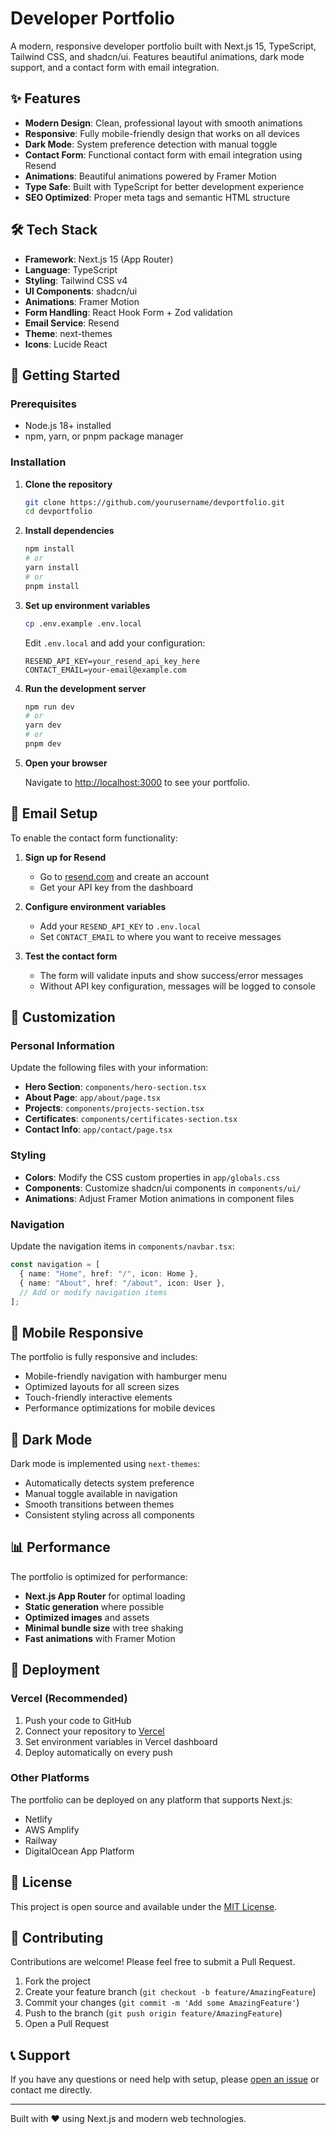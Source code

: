 # Developer Portfolio

A modern, responsive developer portfolio built with Next.js 15, TypeScript, Tailwind CSS, and shadcn/ui. Features beautiful animations, dark mode support, and a contact form with email integration.

## ✨ Features

- **Modern Design**: Clean, professional layout with smooth animations
- **Responsive**: Fully mobile-friendly design that works on all devices
- **Dark Mode**: System preference detection with manual toggle
- **Contact Form**: Functional contact form with email integration using Resend
- **Animations**: Beautiful animations powered by Framer Motion
- **Type Safe**: Built with TypeScript for better development experience
- **SEO Optimized**: Proper meta tags and semantic HTML structure

## 🛠️ Tech Stack

- **Framework**: Next.js 15 (App Router)
- **Language**: TypeScript
- **Styling**: Tailwind CSS v4
- **UI Components**: shadcn/ui
- **Animations**: Framer Motion
- **Form Handling**: React Hook Form + Zod validation
- **Email Service**: Resend
- **Theme**: next-themes
- **Icons**: Lucide React

## 🚀 Getting Started

### Prerequisites

- Node.js 18+ installed
- npm, yarn, or pnpm package manager

### Installation

1. **Clone the repository**
   ```bash
   git clone https://github.com/yourusername/devportfolio.git
   cd devportfolio
   ```

2. **Install dependencies**
   ```bash
   npm install
   # or
   yarn install
   # or
   pnpm install
   ```

3. **Set up environment variables**
   ```bash
   cp .env.example .env.local
   ```
   
   Edit `.env.local` and add your configuration:
   ```env
   RESEND_API_KEY=your_resend_api_key_here
   CONTACT_EMAIL=your-email@example.com
   ```

4. **Run the development server**
   ```bash
   npm run dev
   # or
   yarn dev
   # or
   pnpm dev
   ```

5. **Open your browser**
   
   Navigate to [http://localhost:3000](http://localhost:3000) to see your portfolio.

## 📧 Email Setup

To enable the contact form functionality:

1. **Sign up for Resend**
   - Go to [resend.com](https://resend.com) and create an account
   - Get your API key from the dashboard

2. **Configure environment variables**
   - Add your `RESEND_API_KEY` to `.env.local`
   - Set `CONTACT_EMAIL` to where you want to receive messages

3. **Test the contact form**
   - The form will validate inputs and show success/error messages
   - Without API key configuration, messages will be logged to console

## 🎨 Customization

### Personal Information

Update the following files with your information:

- **Hero Section**: `components/hero-section.tsx`
- **About Page**: `app/about/page.tsx`
- **Projects**: `components/projects-section.tsx`
- **Certificates**: `components/certificates-section.tsx`
- **Contact Info**: `app/contact/page.tsx`

### Styling

- **Colors**: Modify the CSS custom properties in `app/globals.css`
- **Components**: Customize shadcn/ui components in `components/ui/`
- **Animations**: Adjust Framer Motion animations in component files

### Navigation

Update the navigation items in `components/navbar.tsx`:

```typescript
const navigation = [
  { name: "Home", href: "/", icon: Home },
  { name: "About", href: "/about", icon: User },
  // Add or modify navigation items
];
```

## 📱 Mobile Responsive

The portfolio is fully responsive and includes:

- Mobile-friendly navigation with hamburger menu
- Optimized layouts for all screen sizes
- Touch-friendly interactive elements
- Performance optimizations for mobile devices

## 🌙 Dark Mode

Dark mode is implemented using `next-themes`:

- Automatically detects system preference
- Manual toggle available in navigation
- Smooth transitions between themes
- Consistent styling across all components

## 📊 Performance

The portfolio is optimized for performance:

- **Next.js App Router** for optimal loading
- **Static generation** where possible
- **Optimized images** and assets
- **Minimal bundle size** with tree shaking
- **Fast animations** with Framer Motion

## 🚀 Deployment

### Vercel (Recommended)

1. Push your code to GitHub
2. Connect your repository to [Vercel](https://vercel.com)
3. Set environment variables in Vercel dashboard
4. Deploy automatically on every push

### Other Platforms

The portfolio can be deployed on any platform that supports Next.js:

- Netlify
- AWS Amplify
- Railway
- DigitalOcean App Platform

## 📝 License

This project is open source and available under the [MIT License](LICENSE).

## 🤝 Contributing

Contributions are welcome! Please feel free to submit a Pull Request.

1. Fork the project
2. Create your feature branch (`git checkout -b feature/AmazingFeature`)
3. Commit your changes (`git commit -m 'Add some AmazingFeature'`)
4. Push to the branch (`git push origin feature/AmazingFeature`)
5. Open a Pull Request

## 📞 Support

If you have any questions or need help with setup, please [open an issue](https://github.com/yourusername/devportfolio/issues) or contact me directly.

---

Built with ❤️ using Next.js and modern web technologies.
